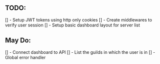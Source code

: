 ## TODO:
[] - Setup JWT tokens using http only cookies
[] - Create middlewares to verify user session
[] - Setup basic dashboard layout for server list

## May Do:
[] - Connect dashboard to API
[] - List the guilds in which the user is in
[] - Global error handler